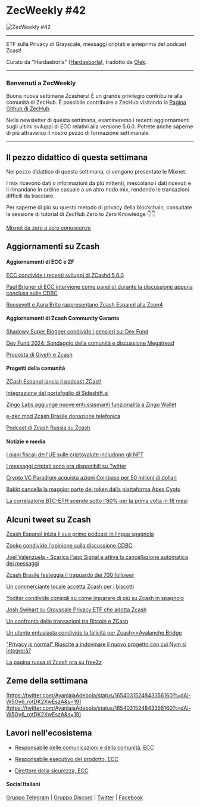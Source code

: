 # ZecWeekly #42

![ZecWeekly #42](https://substackcdn.com/image/fetch/f_auto,q_auto:good,fl_progressive:steep/https%3A%2F%2Fsubstack-post-media.s3.amazonaws.com%2Fpublic%2Fimages%2Fcc06d371-edf5-45c4-a0c3-80f894738ffc_1280x720.png?utm_source=substack&utm_medium=email)

---

ETF sulla Privacy di Grayscale, messaggi criptati e anteprima del podcast Zcast!

Curato da "Hardaeborla" ([Hardaeborla](https://twitter.com/ayanlajaadebola)), tradotto da [Olek](https://twitter.com/an_Olek).

---

### Benvenuti a ZecWeekly

Buona nuova settimana Zcashers! È un grande privilegio contribuire alla comunità di ZecHub. È possibile contribuire a ZecHub visitando la [Pagina Github di ZecHub](https://github.com/ZecHub/zechub).

Nella newsletter di questa settimana, esamineremo i recenti aggiornamenti sugli ultimi sviluppi di ECC relativi alla versione 5.6.0. Potrete anche saperne di più attraverso il nostro pezzo di formazione settimanale.


---

## Il pezzo didattico di questa settimana 

Nel pezzo didattico di questa settimana, ci vengono presentate le Mixnet.

I mix ricevono dati o informazioni da più mittenti, mescolano i dati ricevuti e li rimandano in ordine casuale a un altro nodo mix, rendendo le transazioni difficili da tracciare. 

Per saperne di più su questo metodo di privacy della blockchain, consultate la sessione di tutorial di ZecHub Zero to Zero Knowledge 👇👇

[Mixnet da zero a zero conoscenze](https://twitter.com/ZecHub/status/1657033704902909954?t=H1CWjZYjQ4LT_ZpyVo3OSA&s=19)


## Aggiornamenti su Zcash


#### Aggiornamenti di ECC e ZF

[ECC condivide i recenti sviluppi di ZCashd 5.6.0](https://twitter.com/ElectricCoinCo/status/1656788142471430150?t=QdOpEIxskpnYIYv0lbF7qQ&s=19) 

[Paul Brigner di ECC interviene come panelist durante la discussione appena conclusa sulle CDBC](https://twitter.com/jswihart/status/1655586514858901505?t=ceAS8OjdlFZBSXK5U3WyRg&s=19) 

[Roosevelt e Aura Brito rappresentano Zcash Espanol alla Zcon4](https://twitter.com/gordonesroo/status/1656378197116702724?t=rlmklC0kQPdxmssBYhHX7A&s=19)




#### Aggiornamenti di Zcash Community Garants

[Shadowy Super Blogger condivide i pensieri sul Dev Fund](https://twitter.com/magical_zodler/status/1657150926895869955?t=EruLdOUYML6CrVcZpins0Q&s=19) 

[Dev Fund 2024: Sondaggio della comunità e discussione Megatread](https://forum.zcashcommunity.com/t/dev-fund-2024-community-poll-discussion-megathread/44527) 

[Proposta di Giveth e Zcash](https://forum.zcashcommunity.com/t/giveth-and-zcash-grant-proposal/44597)




#### Progetti della comunità

[ZCash Espanol lancia il podcast ZCast!](https://twitter.com/zcashesp/status/1656808871694835712?t=I57Iu-t_Re4QP-yv-XhHEw&s=19) 

[Integrazione del portafoglio di Sideshift.ai](https://forum.zcashcommunity.com/t/sideshift-ai-wallet-integration/44615?utm_source=dlvr.it&utm_medium=twitter) 

[Zingo Labs aggiunge nuove entusiasmanti funzionalità a Zingo Wallet](https://free2z.cash/zingolabs/zpage/zingo-wallet-1-2-1-122)

[e-zec mod Zcash Brasile donazione telefonica](https://twitter.com/ezecZshield/status/1655953913714212864?t=z8BWmUuQnG74-kkl5Oyb3w&s=19) 

[Podcast di Zcash Russia su Zcash](https://twitter.com/ZcashRussia/status/1657368470667886594?cxt=HHwWhIC8wfn1k4AuAAAA)



#### Notizie e media

[I piani fiscali dell'UE sulle criptovalute includono gli NFT](https://www.google.com/amp/s/www.coindesk.com/policy/2023/05/12/eu-crypto-tax-plans-include-nfts-foreign-companies-draft-text-shows/%3foutputType=amp) 

[I messaggi criptati sono ora disponibili su Twitter](https://twitter.com/naomibrockwell/status/1656728383265316864?cxt=HHwWgICx3frr8P0tAAAA)

[Crypto VC Paradigm acquista azioni Coinbase per 50 milioni di dollari](https://www.theblock.co/post/230673/paradigm-coinbase-shares) 

[Bakkt cancella la maggior parte dei token dalla piattaforma Apex Cypto](https://cointelegraph.com/news/bakkt-delists-majority-of-tokens-from-recently-acquired-apex-crypto-platform) 

[La correlazione BTC-ETH scende sotto l'80% per la prima volta in 18 mesi](https://www.theblock.co/post/230718/bitcoin-ether-price-correlation)


## Alcuni tweet su Zcash


[Zcash Espanol inizia il suo primo podcast in lingua spagnola](https://twitter.com/ZcastEsp/status/1657197438686355456?t=sodeFnXbgtR7j9z36o6xCg&s=19) 

[Zooko condivide l'opinione sulla discussione CDBC](https://twitter.com/zooko/status/1655988108675137537?t=Z8g78BBrkDq8v2Z7y4F7dQ&s=19)

[Joel Valenzuela - Scarica l'app Signal e attiva la cancellazione automatica dei messaggi](https://twitter.com/TheDesertLynx/status/1657716868679974913?cxt=HHwWgoC-_bCtsoEuAAAA)

[Zcash Brasile festeggia il traguardo dei 700 follower](https://twitter.com/zcashbrazil/status/1657121756291780613?t=7lMnIGcD03yy2PK8bw57Yw&s=19) 

[Un commerciante locale accetta Zcash per i biscotti](https://twitter.com/Edicksonjga/status/1656458011278204929?t=78s6jNc4NkhOu3L4Od_fow&s=19) 

[Yoditar condivide consigli su come imparare di più su Zcash in spagnolo](https://twitter.com/yoditarX/status/1657123395383820290?t=aFWp84fP6tzdEueOI2WazA&s=19) 

[Josh Swihart su Grayscale Privacy ETF che adotta Zcash](https://twitter.com/jswihart/status/1656363316632236034?t=krGk3_Q07z_eerzEC0HKmg&s=19) 

[Un confronto delle transazioni tra Bitcoin e ZCash](https://twitter.com/zecspedning/status/1656309550012674049?t=V-EgSLflJmoS8KqCZEFD9Q&s=19) 

[Un utente entusiasta condivide la felicità per Zcash<>Avalanche Bridge](https://twitter.com/ijaack94/status/1656571443965034496?t=EH5JeLBTqdoJOv703kGPmQ&s=19) 

["Privacy is normal" Riuscite a indovinare il nuovo progetto con cui Nym si integrerà?](https://twitter.com/nymproject/status/1656668350838358016?t=dYPNGnmkBqqwdxIlpTOXTA&s=19) 

[La pagina russa di Zcash ora su free2z](https://twitter.com/RuZcash/status/1655154419313287169?t=ma1v9ABBhPpVgql4dqeC1Q&s=19)



## Zeme della settimana

[https://twitter.com/AyanlajaAdebola/status/1654031524843356160?t=dAi-W5Oy6_rotDK2XwEszA&s=19](https://twitter.com/AyanlajaAdebola/status/1654031524843356160?t=dAi-W5Oy6_rotDK2XwEszA&s=19) 


## Lavori nell'ecosistema

- [Responsabile delle comunicazioni e della comunità, ECC](https://apply.workable.com/electric-coin-company/j/0EB27EE759/)

- [Responsabile esecutivo del prodotto, ECC](https://apply.workable.com/electric-coin-company/j/6ACEC09B90/)

- [Direttore della sicurezza, ECC](https://apply.workable.com/electric-coin-company/j/E68A4C20E2/)

#### Social Italiani

[Gruppo Telegram](https://t.me/zcashita) | [Gruppo Discord](https://discord.com/channels/978714252934258779/1091806217359347802) | [Twitter](https://twitter.com/InsideZcash) | [Facebook](https://www.facebook.com/groups/zecitalia)